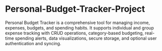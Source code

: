 # Personal-Budget-Tracker-Project
Personal Budget Tracker is a comprehensive tool for managing income, expenses, budgets, and spending habits. It supports individual and group expense tracking with CRUD operations, category-based budgeting, real-time spending alerts, data visualizations, secure storage, and optional user authentication and syncing.
